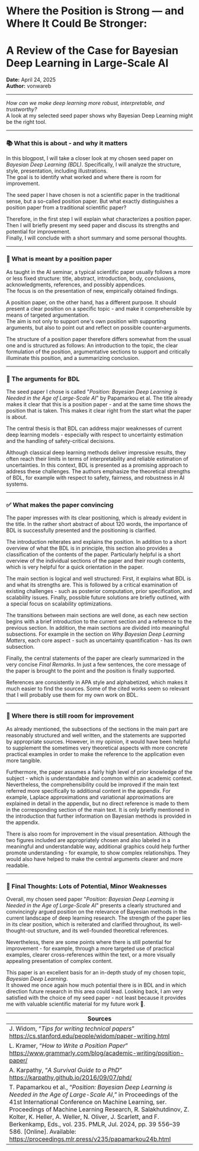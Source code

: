 # Where the Position is Strong — and Where It Could Be Stronger:
# A Review of the Case for Bayesian Deep Learning in Large-Scale AI

**Date:** April 24, 2025  
**Author:** vonwareb  

---

*How can we make deep learning more robust, interpretable, and trustworthy?*  
A look at my selected seed paper shows why Bayesian Deep Learning might be the right tool.

---
### **📚 What this is about - and why it matters**
In this blogpost, I will take a closer look at my chosen seed paper on *Bayesian Deep Learning (BDL)*. Specifically, I will analyze the structure, style, presentation, including illustrations.  
The goal is to identify what worked and where there is room for improvement.

The seed paper I have chosen is not a scientific paper in the traditional sense, but a so-called position paper. But what exactly distinguishes a position paper from a traditional scientific paper?

Therefore, in the first step I will explain what characterizes a position paper. Then I will briefly present my seed paper and discuss its strengths and potential for improvement.  
Finally, I will conclude with a short summary and some personal thoughts.

---

### **🧾 What is meant by a position paper**
As taught in the AI seminar, a typical scientific paper usually follows a more or less fixed structure: title, abstract, introduction, body, conclusions, acknowledgments, references, and possibly appendices.  
The focus is on the presentation of new, empirically obtained findings.

A position paper, on the other hand, has a different purpose. It should present a clear position on a specific topic - and make it comprehensible by means of targeted argumentation.  
The aim is not only to support one's own position with supporting arguments, but also to point out and reflect on possible counter-arguments.

The structure of a position paper therefore differs somewhat from the usual one and is structured as follows: An introduction to the topic, the clear formulation of the position, argumentative sections to support and critically illuminate this position, and a summarizing conclusion.

---

### **🧠 The arguments for BDL**
The seed paper I chose is called "*Position: Bayesian Deep Learning is Needed in the Age of Large-Scale AI*" by Papamarkou et al. The title already makes it clear that this is a position paper - and at the same time  shows the position that is taken. This makes it clear right from the start what the paper is about.

The central thesis is that BDL can address major weaknesses of current deep learning models - especially with respect to uncertainty estimation and the handling of safety-critical decisions.

Although classical deep learning methods deliver impressive results, they often reach their limits in terms of interpretability and reliable estimation of uncertainties. In this context, BDL is presented as a promising approach to address these challenges. The authors emphasize the theoretical strengths of BDL, for example with respect to safety, fairness, and robustness in AI systems.

---

### **✅ What makes the paper convincing**
The paper impresses with its clear positioning, which is already evident in the title. In the rather short abstract of about 120 words, the importance of BDL is successfully presented and the positioning is clarified.

The introduction reiterates and explains the position. In addition to a short overview of what the BDL is in principle, this section also provides a classification of the contents of the paper. Particularly helpful is a short overview of the individual sections of the paper and their rough contents, which is very helpful for a quick orientation in the paper.

The main section is logical and well structured: First, it explains what BDL is and what its strengths are. This is followed by a critical examination of existing challenges - such as posterior computation, prior specification, and scalability issues. Finally, possible future solutions are briefly outlined, with a special focus on scalability optimizations.

The transitions between main sections are well done, as each new section begins with a brief introduction to the current section and a reference to the previous section. In addition, the main sections are divided into meaningful subsections. For example in the section on *Why Bayesian Deep Learning Matters*, each core aspect - such as uncertainty quantification - has its own subsection.

Finally, the central statements of the paper are clearly summarized in the very concise *Final Remarks*. In just a few sentences, the core message of the paper is brought to the point and the position is finally supported.

References are consistently in APA style and alphabetized, which makes it much easier to find the sources. Some of the cited works seem so relevant that I will probably use them for my own work on BDL.

---

### **🔧 Where there is still room for improvement**
As already mentioned, the subsections of the sections in the main part are reasonably structured and well written, and the statements are supported by appropriate sources. However, in my opinion, it would have been helpful to supplement the sometimes very theoretical aspects with more concrete practical examples in order to make the reference to the application even more tangible.

Furthermore, the paper assumes a fairly high level of prior knowledge of the subject - which is understandable and common within an academic context. Nevertheless, the comprehensibility could be improved if the main text referred more specifically to additional content in the appendix. For example, Laplace approximations and variational approximations are explained in detail in the appendix, but no direct reference is made to them in the corresponding section of the main text. It is only briefly mentioned in the introduction that further information on Bayesian methods is provided in the appendix.

There is also room for improvement in the visual presentation. Although the two figures included are appropriately chosen and also labeled in a meaningful and understandable way, additional graphics could help further promote understanding - for example, to show complex relationships. They would also have helped to make the central arguments clearer and more readable.

---

### **🎯 Final Thoughts: Lots of Potential, Minor Weaknesses**
Overall, my chosen seed paper "*Position: Bayesian Deep Learning is Needed in the Age of Large-Scale AI*" presents a clearly structured and convincingly argued position on the relevance of Bayesian methods in the current landscape of deep learning research. The strength of the paper lies in its clear position, which is reiterated and clarified throughout, its well-thought-out structure, and its well-founded theoretical references. 

Nevertheless, there are some points where there is still potential for improvement - for example, through a more targeted use of practical examples, clearer cross-references within the text, or a more visually appealing presentation of complex content.

This paper is an excellent basis for an in-depth study of my chosen topic, *Bayesian Deep Learning*.  
It showed me once again how much potential there is in BDL and in which direction future research in this area could lead. Looking back, I am very satisfied with the choice of my seed paper - not least because it provides me with valuable scientific material for my future work 🤩.


| Sources    |
|----------------|
| J. Widom, “*Tips for writing technical papers*” https://cs.stanford.edu/people/widom/paper-writing.html |
| L. Kramer, “*How to Write a Position Paper*” https://www.grammarly.com/blog/academic-writing/position-paper/  |
| A. Karpathy, “*A Survival Guide to a PhD*” https://karpathy.github.io/2016/09/07/phd/ |
| T. Papamarkou et al., “*Position: Bayesian Deep Learning is Needed in the Age of Large-Scale AI*,” in Proceedings of the 41st International Conference on Machine Learning, ser. Proceedings of Machine Learning Research, R. Salakhutdinov, Z. Kolter, K. Heller, A. Weller, N. Oliver, J. Scarlett, and F. Berkenkamp, Eds., vol. 235. PMLR, Jul. 2024, pp. 39 556–39 586. [Online]. Available: https://proceedings.mlr.press/v235/papamarkou24b.html  |

